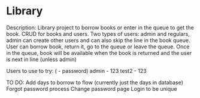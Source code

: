 # Library

Description:
Library project to borrow books or enter in the queue to get the book.
CRUD for books and users.
Two types of users: admin and regulars, admin can create other users and can also skip the line in the book queue.
User can borrow book, return it, go to the queue or leave the queue.
Once in the queue, book will be available when the book is returned and the user is next in line (unless admin)


Users to use to try: ( - password)
admin - 123
test2 - 123

TO DO: 
Add days to borrow to flow (currently just the days in database)
Forgot password process
Change password page
Login to be unique
